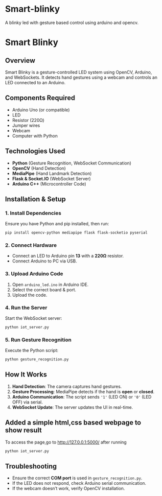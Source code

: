 # Smart-blinky
A blinky led with gesture based control using arduino and opencv.
# Smart Blinky

## Overview
Smart Blinky is a gesture-controlled LED system using OpenCV, Arduino, and WebSockets. It detects hand gestures using a webcam and controls an LED connected to an Arduino.

## Components Required
- Arduino Uno (or compatible)
- LED
- Resistor (220Ω)
- Jumper wires
- Webcam
- Computer with Python

## Technologies Used
- **Python** (Gesture Recognition, WebSocket Communication)
- **OpenCV** (Hand Detection)
- **MediaPipe** (Hand Landmark Detection)
- **Flask & Socket.IO** (WebSocket Server)
- **Arduino C++** (Microcontroller Code)

## Installation & Setup

### 1. **Install Dependencies**
Ensure you have Python and pip installed, then run:
```sh
pip install opencv-python mediapipe flask flask-socketio pyserial
```

### 2. **Connect Hardware**
- Connect an LED to Arduino pin **13** with a **220Ω** resistor.
- Connect Arduino to PC via USB.

### 3. **Upload Arduino Code**
1. Open `arduino_led.ino` in Arduino IDE.
2. Select the correct board & port.
3. Upload the code.

### 4. **Run the Server**
Start the WebSocket server:
```sh
python iot_server.py
```

### 5. **Run Gesture Recognition**
Execute the Python script:
```sh
python gesture_recognition.py
```

## How It Works
1. **Hand Detection**: The camera captures hand gestures.
2. **Gesture Processing**: MediaPipe detects if the hand is **open** or **closed**.
3. **Arduino Communication**: The script sends `'1'` (LED ON) or `'0'` (LED OFF) via serial.
4. **WebSocket Update**: The server updates the UI in real-time.
## Added a simple html,css based webpage to show result
  To access the page,go to http://127.0.0.1:5000/ after running 
  ```sh
  python iot_server.py
```
## Troubleshooting
- Ensure the correct **COM port** is used in `gesture_recognition.py`.
- If the LED does not respond, check Arduino serial communication.
- If the webcam doesn’t work, verify OpenCV installation.

